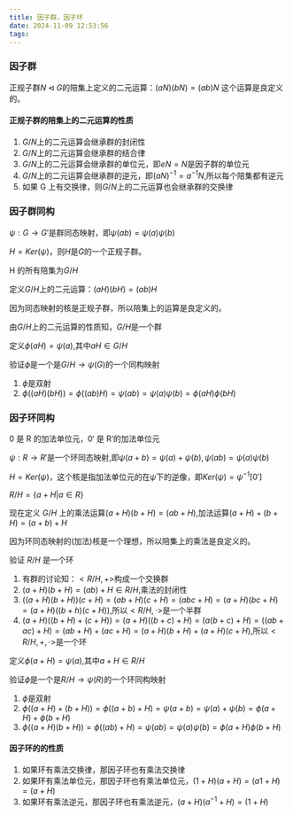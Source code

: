 ```yaml
---
title: 因子群，因子环
date: 2024-11-09 12:53:56
tags:
---
```


### 因子群

正规子群$N\triangleleft G$的陪集上定义的二元运算：$(aN)(bN)=(ab)N$
这个运算是良定义的。

#### 正规子群的陪集上的二元运算的性质

1. $G/N$上的二元运算会继承群的封闭性
2. $G/N$上的二元运算会继承群的结合律
3. $G/N$上的二元运算会继承群的单位元，即$eN=N$是因子群的单位元
4. $G/N$上的二元运算会继承群的逆元，即$(aN)^{-1}=a^{-1}N$,所以每个陪集都有逆元
5. 如果 G 上有交换律，则$G/N$上的二元运算也会继承群的交换律

### 因子群同构

$\psi:G\rightarrow G'$是群同态映射，即$\psi(ab)=\psi(a)\psi(b)$

$H=Ker(\psi)$，则$H$是$G$的一个正规子群。

H 的所有陪集为$G/H$

定义$G/H$上的二元运算：$(aH)(bH)=(ab)H$

因为同态映射的核是正规子群，所以陪集上的运算是良定义的。

由$G/H$上的二元运算的性质知，$G/H$是一个群

定义$\phi(aH)=\psi(a)$,其中$aH \in G/H$

验证$\phi$是一个是$G/H\rightarrow \psi(G)$的一个同构映射

1. $\phi$是双射
2. $\phi((aH)(bH))=\phi((ab)H)=\psi(ab)=\psi(a)\psi(b)=\phi(aH)\phi(bH)$

### 因子环同构

0 是 R 的加法单位元，0‘ 是 R‘的加法单位元

$\psi:R\rightarrow R'$是一个环同态映射,即$\psi(a+b)=\psi(a)+\psi(b), \psi(ab)=\psi(a)\psi(b)$

$H = Ker(\psi)$，这个核是指加法单位元的在$\psi$下的逆像，即$Ker(\psi)=\psi^{-1}[0']$

$R/H=\{a + H | a ∈ R\}$

现在定义 $G/H$ 上的乘法运算$(a+H)(b+H)=(ab + H)$,加法运算$(a+H)+(b+H)=(a+b)+H$

因为环同态映射的(加法)核是一个理想，所以陪集上的乘法是良定义的。

验证 $R/H$ 是一个环

1. 有群的讨论知：$<R/H,+>$构成一个交换群
2. $(a+H)(b+H)=(ab)+H \in R/H$,乘法的封闭性
3. $((a+H)(b+H))(c+H)=(ab+H)(c+H)=(abc+H)=(a+H)(bc+H)=(a+H)((b+h)(c+H))$,所以$<R/H,\cdot>$是一个半群
4. $(a+H)((b+H)+(c+H))=(a+H)((b+c)+H)=(a(b+c)+H)=((ab+ac)+H)=(ab+H)+(ac+H)=(a+H)(b+H)+(a+H)(c+H)$,所以$<R/H,+,\cdot>$是一个环

定义$\phi(a+H)=\psi(a)$,其中$a+H \in R/H$

验证$\phi$是一个是$R/H\rightarrow \psi(R)$的一个环同构映射

1. $\phi$是双射
2. $\phi((a+H)+(b+H))=\phi((a+b)+H)=\psi(a+b)=\psi(a)+\psi(b)=\phi(a+H)+\phi(b+H)$
3. $\phi((a+H)(b+H))=\phi((ab)+H)=\psi(ab)=\psi(a)\psi(b)=\phi(a+H)\phi(b+H)$

#### 因子环的的性质

1. 如果环有乘法交换律，那因子环也有乘法交换律
2. 如果环有乘法单位元，那因子环也有乘法单位元，$(1+H)(a+H)=(a1+H)=(a+H)$
3. 如果环有乘法逆元，那因子环也有乘法逆元，$(a+H)(a^{-1}+H)=(1+H)$
